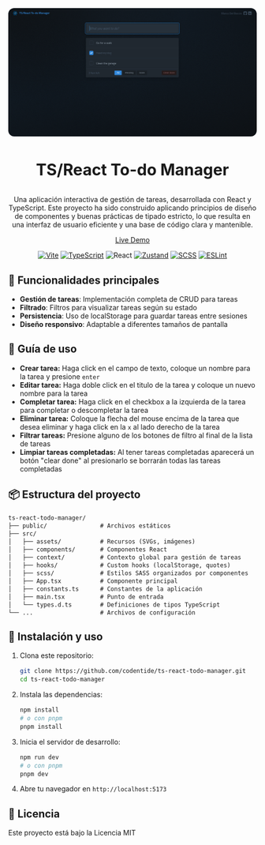 <div align="center">
  <a href="https://ts-react-todo-manager.netlify.app" target="_blank">
    <img src="./public/img/og-image.png" style="border-radius:12px;" /> 
  </a>
  <h3 style="font-size:32px;">
    <strong>TS/React To-do Manager</strong>
  </h3>
  <p>Una aplicación interactiva de gestión de tareas, desarrollada con React y TypeScript. Este proyecto ha sido construido aplicando principios de diseño de componentes y buenas prácticas de tipado estricto, lo que resulta en una interfaz de usuario eficiente y una base de código clara y mantenible.</p>

<a href="https://ts-react-todo-manager.netlify.app" target="_blank">Live Demo</a>

  <div align="center">

[![Vite](https://img.shields.io/badge/Vite-646CFF?style=for-the-badge&logo=vite&logoColor=white)](https://vitejs.dev/)
[![TypeScript](https://img.shields.io/badge/TypeScript-007ACC?style=for-the-badge&logo=typescript&logoColor=white)](https://www.typescriptlang.org/)
![React](https://img.shields.io/badge/React-323232.svg?style=for-the-badge&logo=react&logoColor=%2361DAFB)
[![Zustand](https://img.shields.io/badge/Zustand-433e38?style=for-the-badge&logo=react&logoColor=f8ad00)](https://zustand-demo.pmnd.rs/)
[![SCSS](https://img.shields.io/badge/SCSS-CC6699?style=for-the-badge&logo=sass&logoColor=white)](https://sass-lang.com/)
[![ESLint](https://img.shields.io/badge/ESLint-4B32C3?style=for-the-badge&logo=eslint&logoColor=white)](https://eslint.org/)

  </div>

</div>

## 🧪 Funcionalidades principales

- **Gestión de tareas**: Implementación completa de CRUD para tareas
- **Filtrado**: Filtros para visualizar tareas según su estado
- **Persistencia**: Uso de localStorage para guardar tareas entre sesiones
- **Diseño responsivo**: Adaptable a diferentes tamaños de pantalla

## 🧭 Guía de uso

- **Crear tarea:** Haga click en el campo de texto, coloque un nombre para la tarea y presione `enter`
- **Editar tarea:** Haga doble click en el titulo de la tarea y coloque un nuevo nombre para la tarea
- **Completar tarea:** Haga click en el checkbox a la izquierda de la tarea para completar o descompletar la tarea
- **Eliminar tarea:** Coloque la flecha del mouse encima de la tarea que desea eliminar y haga click en la `x` al lado derecho de la tarea
- **Filtrar tareas:** Presione alguno de los botones de filtro al final de la lista de tareas
- **Limpiar tareas completadas:** Al tener tareas completadas aparecerá un botón "clear done" al presionarlo se borrarán todas las tareas completadas

## 📦 Estructura del proyecto

```
ts-react-todo-manager/
├── public/               # Archivos estáticos
├── src/
│   ├── assets/           # Recursos (SVGs, imágenes)
│   ├── components/       # Componentes React
│   ├── context/          # Contexto global para gestión de tareas
│   ├── hooks/            # Custom hooks (localStorage, quotes)
│   ├── scss/             # Estilos SASS organizados por componentes
│   ├── App.tsx           # Componente principal
│   ├── constants.ts      # Constantes de la aplicación
│   ├── main.tsx          # Punto de entrada
│   └── types.d.ts        # Definiciones de tipos TypeScript
└── ...                   # Archivos de configuración
```

## 🚀 Instalación y uso

1. Clona este repositorio:

   ```bash
   git clone https://github.com/codentide/ts-react-todo-manager.git
   cd ts-react-todo-manager
   ```

2. Instala las dependencias:

   ```bash
   npm install
   # o con pnpm
   pnpm install
   ```

3. Inicia el servidor de desarrollo:

   ```bash
   npm run dev
   # o con pnpm
   pnpm dev
   ```

4. Abre tu navegador en `http://localhost:5173`

## 📄 Licencia

Este proyecto está bajo la Licencia MIT
